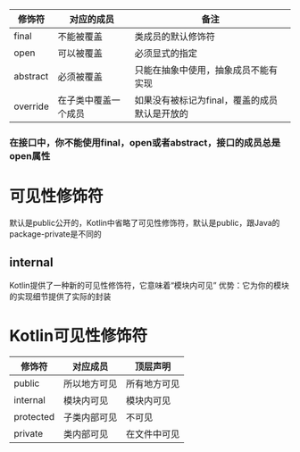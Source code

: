 | 修饰符 | 对应的成员 | 备注 |
| ---- | ---- | ----|
| final | 不能被覆盖 | 类成员的默认修饰符 |
| open | 可以被覆盖 | 必须显式的指定 |
| abstract | 必须被覆盖 | 只能在抽象中使用，抽象成员不能有实现 |
| override | 在子类中覆盖一个成员 | 如果没有被标记为final，覆盖的成员默认是开放的 |

### 在接口中，你不能使用final，open或者abstract，接口的成员总是open属性


# 可见性修饰符
默认是public公开的，Kotlin中省略了可见性修饰符，默认是public，跟Java的package-private是不同的

## internal
Kotlin提供了一种新的可见性修饰符，它意味着“模块内可见”
优势：它为你的模块的实现细节提供了实际的封装

# Kotlin可见性修饰符
| 修饰符 | 对应成员 | 顶层声明 |
| ---- | ---- | ---- |
| public | 所以地方可见 | 所有地方可见 |
| internal | 模块内可见 | 模块内可见 |
| protected | 子类内部可见 | 不可见 |
| private | 类内部可见 | 在文件中可见 |